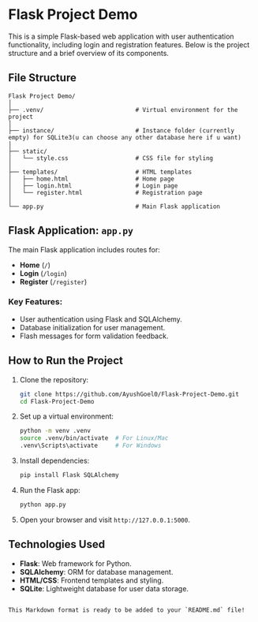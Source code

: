 # Flask Project Demo

This is a simple Flask-based web application with user authentication functionality, including login and registration features. Below is the project structure and a brief overview of its components.

## File Structure

```
Flask Project Demo/
│
├── .venv/                          # Virtual environment for the project
│
├── instance/                       # Instance folder (currently empty) for SQLite3(u can choose any other database here if u want)
│
├── static/
│   └── style.css                   # CSS file for styling
│
├── templates/                      # HTML templates
│   ├── home.html                   # Home page
│   ├── login.html                  # Login page
│   └── register.html               # Registration page
│
└── app.py                          # Main Flask application
```

## Flask Application: `app.py`

The main Flask application includes routes for:

- **Home** (`/`)
- **Login** (`/login`)
- **Register** (`/register`)

### Key Features:
- User authentication using Flask and SQLAlchemy.
- Database initialization for user management.
- Flash messages for form validation feedback.

## How to Run the Project

1. Clone the repository:
   ```bash
   git clone https://github.com/AyushGoel0/Flask-Project-Demo.git
   cd Flask-Project-Demo
   ```

2. Set up a virtual environment:
   ```bash
   python -m venv .venv
   source .venv/bin/activate  # For Linux/Mac
   .venv\Scripts\activate     # For Windows
   ```

3. Install dependencies:
   ```bash
   pip install Flask SQLAlchemy
   ```

4. Run the Flask app:
   ```bash
   python app.py
   ```

5. Open your browser and visit `http://127.0.0.1:5000`.

## Technologies Used

- **Flask**: Web framework for Python.
- **SQLAlchemy**: ORM for database management.
- **HTML/CSS**: Frontend templates and styling.
- **SQLite**: Lightweight database for user data storage.
```

This Markdown format is ready to be added to your `README.md` file!
